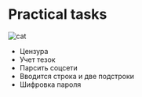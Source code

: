 # Practical tasks

![cat](https://github.com/999am/Lesson3/assets/149246903/3b4198c8-f440-406b-92b2-ff92c6e13dbf)

* Цензура
* Учет тезок
* Парсить соцсети
* Вводится строка и две подстроки
* Шифровка пароля
